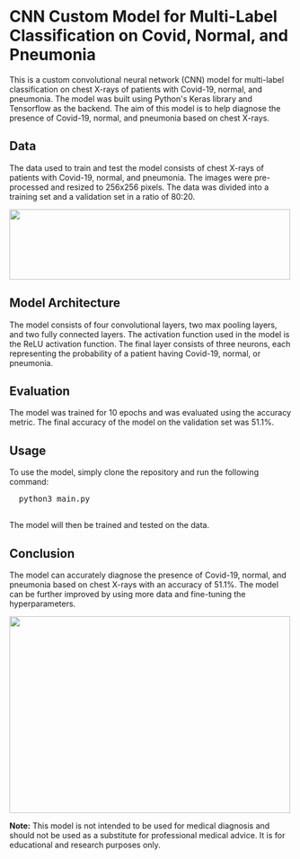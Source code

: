 <!DOCTYPE html>
<html>
<head>
  <title>CNN Custom Model for Multi-Label Classification on Covid, Normal, and Pneumonia</title>
</head>
<body>
  <h1>CNN Custom Model for Multi-Label Classification on Covid, Normal, and Pneumonia</h1>
  <p>This is a custom convolutional neural network (CNN) model for multi-label classification on chest X-rays of patients with Covid-19, normal, and pneumonia. The model was built using Python's Keras library and Tensorflow as the backend. The aim of this model is to help diagnose the presence of Covid-19, normal, and pneumonia based on chest X-rays.</p>
  <h2>Data</h2>
  <p>The data used to train and test the model consists of chest X-rays of patients with Covid-19, normal, and pneumonia. The images were pre-processed and resized to 256x256 pixels. The data was divided into a training set and a validation set in a ratio of 80:20.</p>
  <img src='https://media.springernature.com/full/springer-static/image/art%3A10.1038%2Fs41598-020-74539-2/MediaObjects/41598_2020_74539_Fig1_HTML.jpg' width=500, height=125>
  <h2>Model Architecture</h2>
  <p>The model consists of four convolutional layers, two max pooling layers, and two fully connected layers. The activation function used in the model is the ReLU activation function. The final layer consists of three neurons, each representing the probability of a patient having Covid-19, normal, or pneumonia.</p>
  <h2>Evaluation</h2>
  <p>The model was trained for 10 epochs and was evaluated using the accuracy metric. The final accuracy of the model on the validation set was 51.1%.</p>
  <h2>Usage</h2>
  <p>To use the model, simply clone the repository and run the following command:</p>
  <pre>
  python3 main.py
  </pre>
  <p>The model will then be trained and tested on the data.</p>
  <h2>Conclusion</h2>
  <p>The model can accurately diagnose the presence of Covid-19, normal, and pneumonia based on chest X-rays with an accuracy of 51.1%. The model can be further improved by using more data and fine-tuning the hyperparameters.</p>
  <img src='https://journals.plos.org/plosone/article/figure/image?download&size=large&id=10.1371/journal.pone.0265949.g001' width=500, height=350>
  <p><strong>Note:</strong> This model is not intended to be used for medical diagnosis and should not be used as a substitute for professional medical advice. It is for educational and research purposes only.</p>
</body>
</html>



